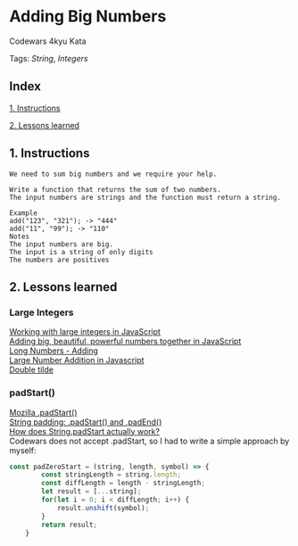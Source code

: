 # Adding Big Numbers
Codewars 4kyu Kata

Tags: *String*, *Integers*


## Index

[1. Instructions](#1-instructions/) 

[2. Lessons learned](#2-lessons-learned)

## 1. Instructions

```
We need to sum big numbers and we require your help.

Write a function that returns the sum of two numbers. 
The input numbers are strings and the function must return a string.

Example
add("123", "321"); -> "444"
add("11", "99"); -> "110"
Notes
The input numbers are big.
The input is a string of only digits
The numbers are positives
```

## 2. Lessons learned
### Large Integers
[Working with large integers in JavaScript](http://2ality.com/2012/07/large-integers.html)  
[Adding big, beautiful, powerful numbers together in JavaScript](https://lowrey.me/adding-big-beautiful-powerful-numbers-together-in-javascript/)  
[Long Numbers - Adding](https://trans4mind.com/personal_development/JavaScript/longnumAdd.htm)  
[Large Number Addition in Javascript](https://hard-coded.com/2017/large-number-addition/)  
[Double tilde](https://medium.com/@nguyenminhphuc/what-is-double-tilde-in-javascript-908537354fb8)  

### padStart()
[Mozilla .padStart()](https://developer.mozilla.org/en-US/docs/Web/JavaScript/Reference/Global_Objects/String/padStart)  
[String padding: .padStart() and .padEnd()](https://codeburst.io/learn-javascript-es-2017-string-padding-padstart-padend-88e90783e7de)  
[How does String.padStart actually work?](https://medium.com/front-end-hacking/how-does-string-padstart-actually-work-abba34d982e)  
Codewars does not accept .padStart, so I had to write a simple approach by myself:  
```javascript
const padZeroStart = (string, length, symbol) => {
		const stringLength = string.length;
		const diffLength = length - stringLength;
		let result = [...string];
		for(let i = 0; i < diffLength; i++) {
			result.unshift(symbol);
		}
		return result;
	}
```